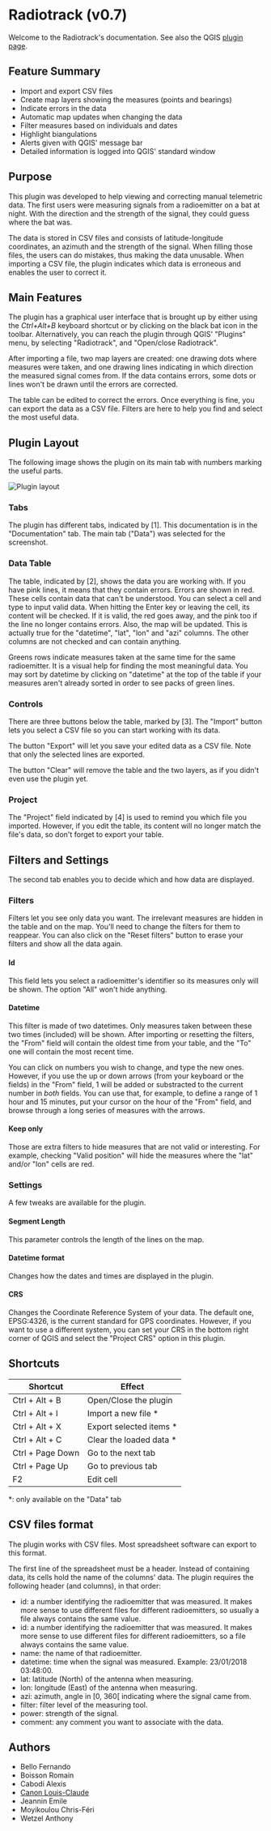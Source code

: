 # Radiotrack (v0.7)

Welcome to the Radiotrack's documentation. See also the QGIS
[plugin page](http://plugins.qgis.org/plugins/Radiotrack/).

## Feature Summary

- Import and export CSV files
- Create map layers showing the measures (points and bearings)
- Indicate errors in the data
- Automatic map updates when changing the data
- Filter measures based on individuals and dates
- Highlight biangulations
- Alerts given with QGIS' message bar
- Detailed information is logged into QGIS' standard window

## Purpose

This plugin was developed to help viewing and correcting manual
telemetric data. The first users were measuring signals from a
radioemitter on a bat at night. With the direction and the strength of
the signal, they could guess where the bat was.

The data is stored in CSV files and consists of latitude-longitude
coordinates, an azimuth and the strength of the signal. When filling
those files, the users can do mistakes, thus making the data unusable.
When importing a CSV file, the plugin indicates which data is
erroneous and enables the user to correct it.

## Main Features

The plugin has a graphical user interface that is brought up by either
using the _Ctrl+Alt+B_ keyboard shortcut or by clicking on
the black bat icon in the toolbar. Alternatively, you can reach the
plugin through QGIS' "Plugins" menu, by selecting "Radiotrack", and
"Open/close Radiotrack".

After importing a file, two map layers are created: one drawing dots
where measures were taken, and one drawing lines indicating in which
direction the measured signal comes from. If the data contains errors,
some dots or lines won't be drawn until the errors are corrected.

The table can be edited to correct the errors. Once everything is
fine, you can export the data as a CSV file. Filters are here to help
you find and select the most useful data.

## Plugin Layout

The following image shows the plugin on its main tab with numbers
marking the useful parts.

![Plugin layout](Documentation/images/main.png)

### Tabs

The plugin has different tabs, indicated by [1]. This documentation is
in the "Documentation" tab. The main tab ("Data") was selected for the
screenshot.

### Data Table

The table, indicated by [2], shows the data you are working with. If
you have pink lines, it means that they contain errors. Errors are
shown in red. These cells contain data that can't be understood. You
can select a cell and type to input valid data. When hitting the Enter
key or leaving the cell, its content will be checked. If it is valid,
the red goes away, and the pink too if the line no longer contains
errors. Also, the map will be updated. This is actually true for the
"datetime", "lat", "lon" and "azi" columns. The other columns are not
checked and can contain anything.

Greens rows indicate measures taken at the same time for the same
radioemitter. It is a visual help for finding the most meaningful
data. You may sort by datetime by clicking on "datetime" at the top of
the table if your measures aren't already sorted in order to see packs
of green lines.

### Controls

There are three buttons below the table, marked by [3]. The "Import"
button lets you select a CSV file so you can start working with its
data.

The button "Export" will let you save your edited data as a CSV file.
Note that only the selected lines are exported.

The button "Clear" will remove the table and the two layers, as if you
didn't even use the plugin yet.

### Project

The "Project" field indicated by [4] is used to remind you which file
you imported. However, if you edit the table, its content will no
longer match the file's data, so don't forget to export your table.


## Filters and Settings

The second tab enables you to decide which and how data are displayed.

### Filters

Filters let you see only data you want. The irrelevant measures are
hidden in the table and on the map. You'll need to change the filters
for them to reappear. You can also click on the "Reset filters" button
to erase your filters and show all the data again.

#### Id

This field lets you select a radioemitter's identifier so its measures
only will be shown. The option "All" won't hide anything.

#### Datetime

This filter is made of two datetimes. Only measures taken between
these two times (included) will be shown. After importing or resetting
the filters, the "From" field will contain the oldest time from your
table, and the "To" one will contain the most recent time.

You can click on numbers you wish to change, and type the new ones.
However, if you use the up or down arrows (from your keyboard or the
fields) in the "From" field, 1 will be added or substracted to the
current number in <em>both</em> fields. You can use that, for example,
to define a range of 1 hour and 15 minutes, put your cursor on the
hour of the "From" field, and browse through a long series of measures
with the arrows.

#### Keep only

Those are extra filters to hide measures that are not valid or
interesting. For example, checking "Valid position" will hide the
measures where the "lat" and/or "lon" cells are red.

### Settings

A few tweaks are available for the plugin.

#### Segment Length

This parameter controls the length of the lines on the map.

#### Datetime format

Changes how the dates and times are displayed in the plugin.

#### CRS

Changes the Coordinate Reference System of your data. The default one,
EPSG:4326, is the current standard for GPS coordinates. However, if
you want to use a different system, you can set your CRS in the bottom
right corner of QGIS and select the "Project CRS" option in this
plugin.

## Shortcuts

| Shortcut         | Effect                  |
| ---------------- |-------------------------|
| Ctrl + Alt + B   | Open/Close the plugin   |
| Ctrl + Alt + I   | Import a new file     * |
| Ctrl + Alt + X   | Export selected items * |
| Ctrl + Alt + C   | Clear the loaded data * |
| Ctrl + Page Down | Go to the next tab      |
| Ctrl + Page Up   | Go to previous tab      |
| F2               | Edit cell               |

*: only available on the "Data" tab

## CSV files format

The plugin works with CSV files. Most spreadsheet software can export
to this format.

The first line of the spreadsheet must be a header. Instead of
containing data, its cells hold the name of the columns' data. The
plugin requires the following header (and columns), in that order:

- id: a number identifying the radioemitter that was measured. It
  makes more sense to use different files for different radioemitters,
  so usually a file always contains the same value.
- id: a number identifying the radioemitter that was measured. It
  makes more sense to use different files for different radioemitters,
  so a file always contains the same value.
- name: the name of that radioemitter.
- datetime: time when the signal was measured. Example: 23/01/2018
  03:48:00.
- lat: latitude (North) of the antenna when measuring.
- lon: longitude (East) of the antenna when measuring.
- azi: azimuth, angle in [0, 360[ indicating where the signal came from.
- filter: filter level of the measuring tool.
- power: strength of the signal.
- comment: any comment you want to associate with the data.

## Authors

- Bello Fernando
- Boisson Romain
- Cabodi Alexis
- [Canon Louis-Claude](http://lccanon.free.fr/)
- Jeannin Emile
- Moyikoulou Chris-Féri
- Wetzel Anthony
